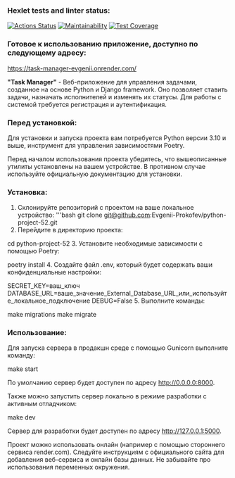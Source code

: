 ### Hexlet tests and linter status:
[![Actions Status](https://github.com/Evgenii-Prokofev/python-project-52/actions/workflows/hexlet-check.yml/badge.svg)](https://github.com/Evgenii-Prokofev/python-project-52/actions)
[![Maintainability](https://api.codeclimate.com/v1/badges/43174731d535a701fa51/maintainability)](https://codeclimate.com/github/Evgenii-Prokofev/python-project-52/maintainability)
[![Test Coverage](https://api.codeclimate.com/v1/badges/43174731d535a701fa51/test_coverage)](https://codeclimate.com/github/Evgenii-Prokofev/python-project-52/test_coverage)
### Готовое к использованию приложение, доступно по следующему адресу:
https://task-manager-evgenii.onrender.com/

**"Task Manager"** - Веб-приложение для управления задачами, созданное на основе Python и Django framework. Оно позволяет ставить задачи, назначать исполнителей и изменять их статусы. Для работы с системой требуется регистрация и аутентификация.
### Перед установкой:
Для установки и запуска проекта вам потребуется Python версии 3.10 и выше, инструмент для управления зависимостями Poetry.

Перед началом использования проекта убедитесь, что вышеописанные утилиты установлены на вашем устройстве. В противном случае используйте официальную документацию для установки.
### Установка:
1. Склонируйте репозиторий с проектом на ваше локальное устройство:
'''bash
git clone git@github.com:Evgenii-Prokofev/python-project-52.git
2. Перейдите в директорию проекта:

cd python-project-52
3. Установите необходимые зависимости с помощью Poetry:

poetry install
4. Создайте файл .env, который будет содержать ваши конфиденциальные настройки:

SECRET_KEY=ваш_ключ
DATABASE_URL=ваше_значение_External_Database_URL_или_используйте_локальное_подключение
DEBUG=False
5. Выполните команды:

make migrations
make migrate  
### Использование:
Для запуска сервера в продакшн среде с помощью Gunicorn выполните команду:

make start

По умолчанию сервер будет доступен по адресу http://0.0.0.0:8000.

Также можно запустить сервер локально в режиме разработки с активным отладчиком:

make dev

Сервер для разработки будет доступен по адресу http://127.0.0.1:5000.

Проект можно использовать онлайн (например с помощью стороннего сервиса render.com). 
Следуйте инструкциям с официального сайта для добавления веб-сервиса и онлайн базы данных. 
Не забывайте про использования переменных окружения.
